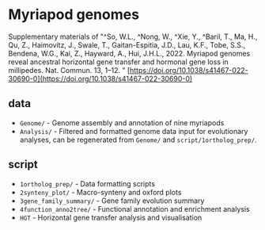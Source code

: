 # Myriapod genomes
Supplementary materials of "^So, W.L., ^Nong, W., ^Xie, Y., ^Baril, T., Ma, H., Qu, Z., Haimovitz, J., Swale, T., Gaitan-Espitia, J.D., Lau, K.F., Tobe, S.S., Bendena, W.G., Kai, Z., Hayward, A., Hui, J.H.L., 2022. Myriapod genomes reveal ancestral horizontal gene transfer and hormonal gene loss in millipedes. Nat. Commun. 13, 1–12. " [https://doi.org/10.1038/s41467-022-30690-0](https://doi.org/10.1038/s41467-022-30690-0)

## data
- `Genome/` - Genome assembly and annotation of nine myriapods
- `Analysis/` - Filtered and formatted genome data input for evolutionary analyses, can be regenerated from `Genome/` and `script/1ortholog_prep/`.

## script
- `1ortholog_prep/` - Data formatting scripts
- `2synteny_plot/` - Macro-synteny and oxford plots 
- `3gene_family_summary/` - Gene family evolution summary
- `4function_anno2tree/` - Functional annotation and enrichment analysis
- `HGT` - Horizontal gene transfer analysis and visualisation
